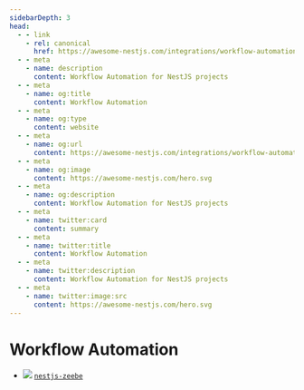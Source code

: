 ```yaml
---
sidebarDepth: 3
head:
  - - link
    - rel: canonical
      href: https://awesome-nestjs.com/integrations/workflow-automation
  - - meta
    - name: description
      content: Workflow Automation for NestJS projects
  - - meta
    - name: og:title
      content: Workflow Automation
  - - meta
    - name: og:type
      content: website
  - - meta
    - name: og:url
      content: https://awesome-nestjs.com/integrations/workflow-automation.html
  - - meta
    - name: og:image
      content: https://awesome-nestjs.com/hero.svg
  - - meta
    - name: og:description
      content: Workflow Automation for NestJS projects
  - - meta
    - name: twitter:card
      content: summary
  - - meta
    - name: twitter:title
      content: Workflow Automation
  - - meta
    - name: twitter:description
      content: Workflow Automation for NestJS projects
  - - meta
    - name: twitter:image:src
      content: https://awesome-nestjs.com/hero.svg
---
```


# Workflow Automation

- ![](https://img.shields.io/github/stars/camunda-community-hub/nestjs-zeebe.svg?style=flat-square) [`nestjs-zeebe`](https://github.com/camunda-community-hub/nestjs-zeebe)
